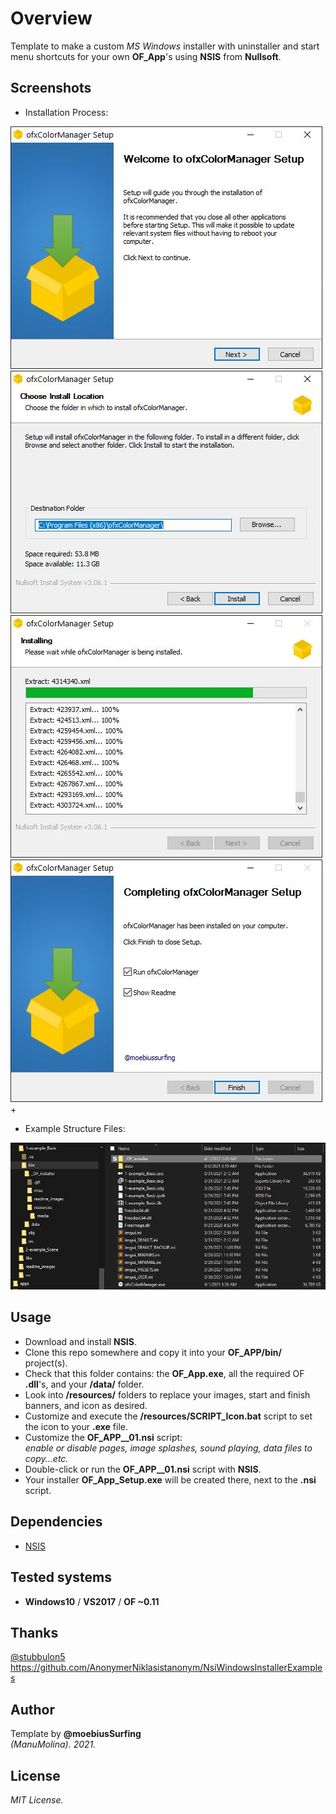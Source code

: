 # Overview
Template to make a custom _MS Windows_ installer with uninstaller and start menu shortcuts for your own **OF_App**'s using **NSIS** from **Nullsoft**.

## Screenshots
* Installation Process:  

![image](/readme_images/Capture1.JPG?raw=true "image")
![image](/readme_images/Capture2.JPG?raw=true "image")
![image](/readme_images/Capture3.JPG?raw=true "image")
![image](/readme_images/Capture4.JPG?raw=true "image")+

* Example Structure Files:  

![image](/readme_images/Capture_Example.JPG?raw=true "image")

## Usage
- Download and install **NSIS**.
- Clone this repo somewhere and copy it into your **OF_APP/bin/** project(s). 
- Check that this folder contains: the **OF_App.exe**, all the required OF **.dll**'s, and your **/data/** folder.
- Look into **/resources/** folders to replace your images, start and finish banners, and icon as desired.
- Customize and execute the **/resources/SCRIPT_Icon.bat** script to set the icon to your **.exe** file.
- Customize the **OF_APP__01.nsi** script:  
_enable or disable pages, image splashes, sound playing, data files to copy...etc._
- Double-click or run the **OF_APP__01.nsi** script with **NSIS**.
- Your installer **OF_App_Setup.exe** will be created there, next to the **.nsi** script.

## Dependencies
* [NSIS](https://nsis.sourceforge.io/Main_Page)  

## Tested systems
- **Windows10** / **VS2017** / **OF ~0.11**

## Thanks
[@stubbulon5](https://forum.openframeworks.cc/t/deploying-and-creating-installers-for-windows-and-macos/36887/4)  
https://github.com/AnonymerNiklasistanonym/NsiWindowsInstallerExamples  

## Author
Template by **@moebiusSurfing**  
*(ManuMolina). 2021.*

## License
*MIT License.*